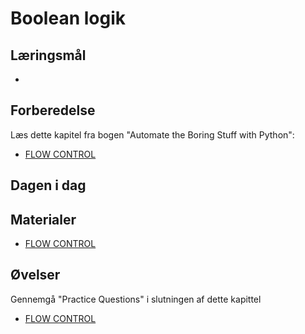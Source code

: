 # Boolean logik


## Læringsmål

* 

## Forberedelse
Læs dette kapitel fra bogen "Automate the Boring Stuff with Python":

* [FLOW CONTROL](https://automatetheboringstuff.com/2e/chapter2/)


## Dagen i dag

## Materialer
* [FLOW CONTROL](https://automatetheboringstuff.com/2e/chapter2/)


## Øvelser

Gennemgå "Practice Questions" i slutningen af dette kapittel 
* [FLOW CONTROL](https://automatetheboringstuff.com/2e/chapter2/)
